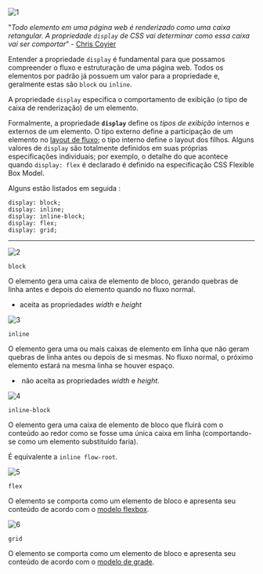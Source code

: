 ![1](https://user-images.githubusercontent.com/103377845/228640113-5efa6ffe-31a1-4d37-816f-02f63be55c49.png)


"_Todo elemento em uma página web é renderizado como uma caixa retangular. A propriedade `display` de CSS vai determinar como essa caixa vai ser comportar_" - [Chris Coyier](https://twitter.com/chriscoyier)

Entender a propriedade `display` é fundamental para que possamos compreender o fluxo e estruturação de uma página web. Todos os elementos por padrão já possuem um valor para a propriedade e, geralmente estas são `block` ou `inline`.

A propriedade `display` especifica o comportamento de exibição (o tipo de caixa de renderização) de um elemento.

Formalmente, a propriedade **`display`** define os _tipos de exibição_ internos e externos de um elemento. O tipo externo define a participação de um elemento no [layout de fluxo](https://developer.mozilla.org/en-US/docs/Web/CSS/CSS_Flow_Layout "Currently only available in English (US)"); o tipo interno define o layout dos filhos. Alguns valores de `display` são totalmente definidos em suas próprias especificações individuais; por exemplo, o detalhe do que acontece quando `display: flex` é declarado é definido na especificação CSS Flexible Box Model.

Alguns estão listados em seguida :

```
display: block;
display: inline;
display: inline-block;
display: flex;
display: grid;
```

______________________________

![2](https://user-images.githubusercontent.com/103377845/228640146-a99b3b06-2f4e-4af5-a233-9f3e386fbbb0.png)


`block`

O elemento gera uma caixa de elemento de bloco, gerando quebras de linha antes e depois do elemento quando no fluxo normal.
- aceita as propriedades _width_ e _height_

![3](https://user-images.githubusercontent.com/103377845/228640188-3344d487-6602-44d6-b1fc-0a26ea473f6d.png)


`inline`

O elemento gera uma ou mais caixas de elemento em linha que não geram quebras de linha antes ou depois de si mesmas. No fluxo normal, o próximo elemento estará na mesma linha se houver espaço.
-  não aceita as propriedades _width_ e _height_.


![4](https://user-images.githubusercontent.com/103377845/228640243-57fe5d4c-80e3-40fb-8f95-11813e91ece7.png)

`inline-block`

O elemento gera uma caixa de elemento de bloco que fluirá com o conteúdo ao redor como se fosse uma única caixa em linha (comportando-se como um elemento substituído faria).

É equivalente a `inline flow-root`.

![5](https://user-images.githubusercontent.com/103377845/228640282-242149a4-76bc-4b8a-b675-2ce1d8eb5c18.png)


`flex`

O elemento se comporta como um elemento de bloco e apresenta seu conteúdo de acordo com o [modelo flexbox](https://developer.mozilla.org/pt-BR/docs/Web/CSS/CSS_Flexible_Box_Layout).

![6](https://user-images.githubusercontent.com/103377845/228640367-a1998257-db1a-4f41-b04c-a4d4500ffc4a.png)


`grid`


O elemento se comporta como um elemento de bloco e apresenta seu conteúdo de acordo com o [modelo de grade](https://developer.mozilla.org/pt-BR/docs/Web/CSS/CSS_Grid_Layout/Basic_Concepts_of_Grid_Layout).

